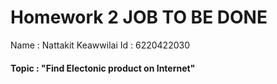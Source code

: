 #   Homework 2 JOB TO BE DONE
Name : Nattakit Keawwilai          Id : 6220422030
#### Topic : "Find Electonic product on Internet"
